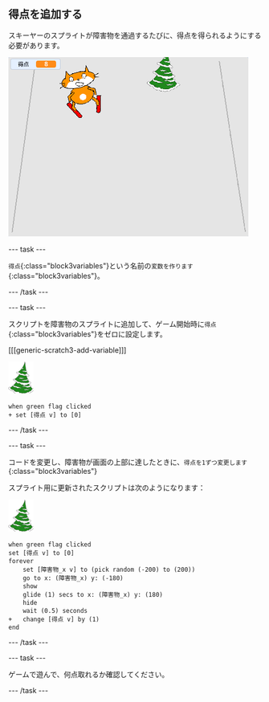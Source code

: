 ## 得点を追加する

スキーヤーのスプライトが障害物を通過するたびに、得点を得られるようにする必要があります。

![得点](images/score.png)

--- task ---

`得点`{:class="block3variables"}という名前の`変数を作ります`{:class="block3variables"}。

--- /task ---

--- task ---

スクリプトを障害物のスプライトに追加して、ゲーム開始時に`得点`{:class="block3variables"}をゼロに設定します。

[[[generic-scratch3-add-variable]]]

![障害物のスプライト](images/obstacle_sprite.png)

```blocks3
when green flag clicked
+ set [得点 v] to [0]
```

--- /task ---

--- task ---

コードを変更し、障害物が画面の上部に達したときに、`得点を1ずつ変更します`{:class="block3variables"}

スプライト用に更新されたスクリプトは次のようになります：

![障害物のスプライト](images/obstacle_sprite.png)

```blocks3
when green flag clicked
set [得点 v] to [0]
forever 
    set [障害物_x v] to (pick random (-200) to (200))
    go to x: (障害物_x) y: (-180)
    show
    glide (1) secs to x: (障害物_x) y: (180)
    hide
    wait (0.5) seconds
+   change [得点 v] by (1)
end
```

--- /task ---

--- task ---

ゲームで遊んで、何点取れるか確認してください。

--- /task ---
